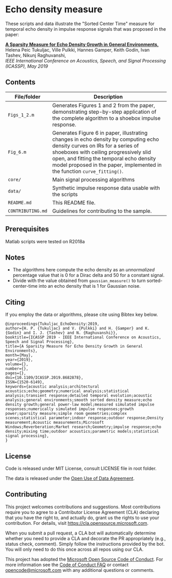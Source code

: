# Echo density measure
These scripts and data illustrate the "Sorted Center Time" measure for temporal echo density in impulse response signals that was proposed in the paper: 

[**A Sparsity Measure for Echo Density Growth in General Environments,**](https://www.microsoft.com/en-us/research/uploads/prod/2019/04/A_sparsity_measure_for_echo_density_growth_in_general_environments8.pdf)<br/> Helena Peic Tukuljac, Ville Pulkki, Hannes Gamper, Keith Godin, Ivan Tashev, Nikunj Raghuvanshi,<br/>*IEEE International Conference on Acoustics, Speech, and Signal Processing (ICASSP), May 2019*

## Contents
| File/folder       | Description                         |
|-------------------|-------------------------------------|
| `Figs_1_2.m` | Generates Figures 1 and 2 from the paper, demonstrating step-by-step application of the complete algorithm to a shoebox impulse response. |
| `Fig_6.m` | Generates Figure 6 in paper, illustrating changes in echo density by computing echo density curves on IRs for a series of shoeboxes with ceiling progressively slid open, and fitting the temporal echo density model proposed in the paper, implemented in the function `curve_fitting()`. |
| `core/` | Main signal processing algorithms |
| `data/` | Synthetic impulse response data usable with the scripts |
| `README.md`       | This README file. |
| `CONTRIBUTING.md` | Guidelines for contributing to the sample. |

## Prerequisites

Matlab scripts were tested on R2018a

## Notes
- The algorithms here compute the echo density as an *unnormalized* percentage value that is 0 for a Dirac delta and 50 for a constant signal. 
- Divide with the value obtained from `gaussian_measure()` to turn sorted-center-time into an echo density that is 1 for Gaussian noise.

## Citing
If you employ the data or algorithms, please cite using Bibtex key below.

```
@inproceedings{Tukuljac_EchoDensity:2019,
author={H. P. {Tukuljac} and V. {Pulkki} and H. {Gamper} and K. {Godin} and I. J. {Tashev} and N. {Raghuvanshi}},
booktitle={ICASSP 2019 - IEEE International Conference on Acoustics, Speech and Signal Processing},
title={A Sparsity Measure for Echo Density Growth in General Environments},
month={May},
year={2019},
volume={},
number={},
pages={},
doi={10.1109/ICASSP.2019.8682878},
ISSN={1520-6149},
keywords={acoustic analysis;architectural acoustics;echo;geometry;numerical analysis;statistical analysis;transient response;detailed temporal evolution;acoustic analysis;general environments;smooth sorted density measure;echo density growth;general power-law model;measured simulated impulse responses;numerically simulated impulse responses;growth power;sparsity measure;simple room geometries;complex scenes;statistical parameter;indoor response;outdoor response;Density measurement;Acoustic measurements;Microsoft Windows;Reverberation;Market research;Geometry;impulse response;echo density;mixing time;outdoor acoustics;parametric models;statistical signal processing},
}
```

## License
Code is released under MIT License, consult LICENSE file in root folder.

The data is released under the [Open Use of Data Agreement](https://github.com/microsoft/Open-Use-of-Data-Agreement/blob/master/O-UDA-1.0.md).

## Contributing

This project welcomes contributions and suggestions.  Most contributions require you to agree to a
Contributor License Agreement (CLA) declaring that you have the right to, and actually do, grant us
the rights to use your contribution. For details, visit https://cla.opensource.microsoft.com.

When you submit a pull request, a CLA bot will automatically determine whether you need to provide
a CLA and decorate the PR appropriately (e.g., status check, comment). Simply follow the instructions
provided by the bot. You will only need to do this once across all repos using our CLA.

This project has adopted the [Microsoft Open Source Code of Conduct](https://opensource.microsoft.com/codeofconduct/).
For more information see the [Code of Conduct FAQ](https://opensource.microsoft.com/codeofconduct/faq/) or
contact [opencode@microsoft.com](mailto:opencode@microsoft.com) with any additional questions or comments.
